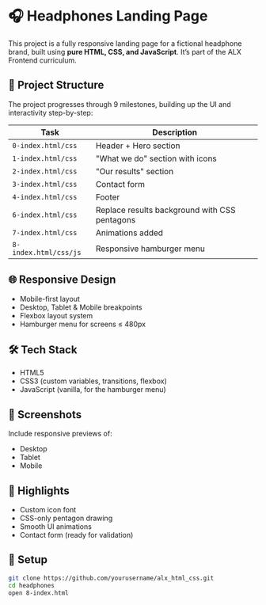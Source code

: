 # 🎧 Headphones Landing Page

This project is a fully responsive landing page for a fictional headphone brand, built using **pure HTML, CSS, and JavaScript**. It’s part of the ALX Frontend curriculum.

## 📁 Project Structure

The project progresses through 9 milestones, building up the UI and interactivity step-by-step:

| Task | Description |
|------|-------------|
| `0-index.html/css` | Header + Hero section |
| `1-index.html/css` | "What we do" section with icons |
| `2-index.html/css` | "Our results" section |
| `3-index.html/css` | Contact form |
| `4-index.html/css` | Footer |
| `6-index.html/css` | Replace results background with CSS pentagons |
| `7-index.html/css` | Animations added |
| `8-index.html/css/js` | Responsive hamburger menu |

## 🌐 Responsive Design

- Mobile-first layout
- Desktop, Tablet & Mobile breakpoints
- Flexbox layout system
- Hamburger menu for screens ≤ 480px

## 🛠 Tech Stack

- HTML5
- CSS3 (custom variables, transitions, flexbox)
- JavaScript (vanilla, for the hamburger menu)

## 📸 Screenshots

Include responsive previews of:
- Desktop
- Tablet
- Mobile

## 🎨 Highlights

- Custom icon font
- CSS-only pentagon drawing
- Smooth UI animations
- Contact form (ready for validation)

## 🚀 Setup

```bash
git clone https://github.com/yourusername/alx_html_css.git
cd headphones
open 8-index.html
